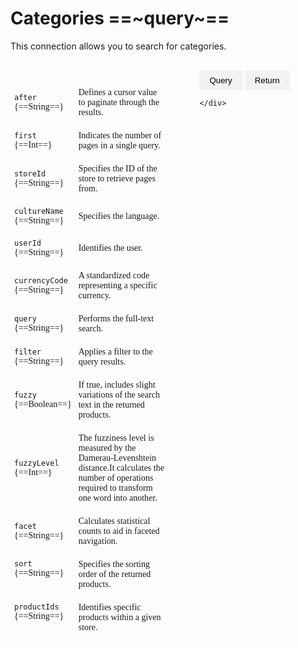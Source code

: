 # Categories ==~query~==

This connection allows you to search for categories.

<br>

<div style="display: flex;">
    <div style="flex: 0 0 50%;">
        <style type="text/css">
        .tg  {border:none;border-collapse:collapse;border-spacing:0;}
        .tg td{border-color:white;border-style:solid;border-width:1px;font-family:Circular Std;font-size:14px;
          overflow:hidden;padding:10px 5px;word-break:normal;}
        .tg th{border-color:white;border-style:solid;border-width:1px;font-family:Circular Std;font-size:14px;
          font-weight:normal;overflow:hidden;padding:10px 5px;word-break:normal;}
        .tg .tg-0lax{border-color:#ffffff;text-align:left;vertical-align:top}
        .tg .tg-0pky:nth-child(1),
        .tg .tg-0lax:nth-child(1) {width: 40%;}
        .tg .tg-0pky:nth-child(2),
        .tg .tg-0lax:nth-child(2) {width: 60%;}
        </style>
        <table class="tg">
        <tbody>
        <tr>
            <td class="tg-0pky"><code>after</code> {==String==}</th>
            <td class="tg-0pky">Defines a cursor value to paginate through the results.</th>
        </tr>
        <tr>
            <td class="tg-0pky"><code>first</code> {==Int==}</td>
            <td class="tg-0pky">Indicates the number of pages in a single query.</td>
        </tr>
        <tr>
            <td class="tg-0pky"><code>storeId</code> {==String==}</td>
            <td class="tg-0pky">Specifies the ID of the store to retrieve pages from.</td>
        </tr>
        <tr>
            <td class="tg-0pky"><code>cultureName</code> {==String==}</td>
            <td class="tg-0pky">Specifies the language.</td>
        </tr>
        <tr>
            <td class="tg-0pky"><code>userId</code> {==String==}</td>
            <td class="tg-0pky">Identifies the user.</td>
        </tr>
        <tr>
            <td class="tg-0pky"><code>currencyCode</code> {==String==}</td>
            <td class="tg-0pky">A standardized code representing a specific currency.</td>
        </tr>
        <tr>
            <td class="tg-0pky"><code>query</code> {==String==}</td>
            <td class="tg-0pky">Performs the full-text search.</td>
        </tr>
        <tr>
            <td class="tg-0pky"><code>filter</code> {==String==}</td>
            <td class="tg-0pky">Applies a filter to the query results.</td>
        </tr>
        <tr>
            <td class="tg-0pky"><code>fuzzy</code> {==Boolean==}</td>
            <td class="tg-0pky">If true, includes slight variations of the search text in the returned products.</td>
        </tr>
        <tr>
            <td class="tg-0pky"><code>fuzzyLevel</code> {==Int==}</td>
            <td class="tg-0pky">The fuzziness level is measured by the Damerau-Levenshtein distance.It calculates the number of operations required to transform one word into another.</td>
        </tr>
        <tr>
            <td class="tg-0pky"><code>facet</code> {==String==}</td>
            <td class="tg-0pky">Calculates statistical counts to aid in faceted navigation.</td>
        </tr>
        <tr>
            <td class="tg-0lax"><code>sort</code> {==String==}</td>
            <td class="tg-0lax">Specifies the sorting order of the returned products.</td>
        </tr>
        <tr>
            <td class="tg-0lax"><code>productIds</code> {==String==}</td>
            <td class="tg-0lax">Identifies specific products within a given store.</td>
        </tr>
        </tbody>
        </table>
    </div>
    <div style="flex: 0 0 10%;">
    </div>
    <div style="flex: 0 0 40%;">
        <style>
    .tab {
        display: none;
    }

    .tab.active {
        display: block;
    }

    .tab-button {
        background-color: #f2f2f2;
        border: none;
        color: #000;
        padding: 8px 16px;
        cursor: pointer;
    }

    .tab-button.active {
        background-color: #ccc;
    }
</style>

<div>
    <button class="tab-button" onclick="openTab('Query')">Query</button>
    <button class="tab-button" onclick="openTab('Return')">Return</button>
</div>

<div id="Query" class="tab active">
    <p><pre>
    ```json
    {
        categories(
            storeId: "Electronics"
            userId: "d97ee2c7-e29d-440a-a43a-388eb5586087"
            cultureName: "en-Us"
            currencyCode: "USD"
      	    first: 10
  	        after: "10")
        {
            items
            {
                id
                name
                hasParent
            }
            pageInfo
            {
                hasNextPage
                startCursor
            }
        }
    }
    ```
    </pre></p>
</div>

<div id="Return" class="tab">
    <p><pre>
    ```json
    {
      "data": {
        "categories": {
            "items": [
                {
                  "id": "0d133bb06cc7437cb33402124719029b",
                  "name": "SunBriteTV",
                  "hasParent": true
                },
                {
                  "id": "c8eacb22b7754e83be794713e3fb175a",
                  "name": "Vizio",
                  "hasParent": true
                },
                {
                  "id": "d70d0ecf-6aa9-420a-99fc-d6f1c93bb4b5",
                  "name": "X-category",
                  "hasParent": false
                },
                {
                  "id": "62303567-745e-4ecf-89f3-35246e5b5156",
                  "name": "B-category",
                  "hasParent": false
                },
                {
                  "id": "bb06b0cb-4555-4a45-a3ff-b7db8325d38f",
                  "name": "D-category",
                  "hasParent": false
                }
            ],
            "pageInfo": {
              "hasNextPage": false,
              "startCursor": "10"
            }
        }
      }
    }
    ```
    </pre></p>
</div>

<script>
    function openTab(tabName) {
        var tabs = document.getElementsByClassName("tab");
        for (var i = 0; i < tabs.length; i++) {
            tabs[i].classList.remove("active");
        }
        document.getElementById(tabName).classList.add("active");

        var tabButtons = document.getElementsByClassName("tab-button");
        for (var j = 0; j < tabButtons.length; j++) {
            tabButtons[j].classList.remove("active");
        }
        document.querySelector('[onclick="openTab(\'' + tabName + '\')"]').classList.add("active");
    }
</script>

    </div>
</div>
